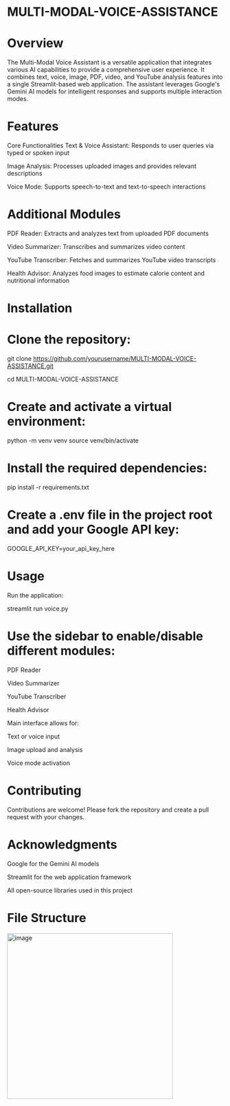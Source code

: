 # MULTI-MODAL-VOICE-ASSISTANCE

# Overview
The Multi-Modal Voice Assistant is a versatile application that integrates various AI capabilities to provide a comprehensive user experience. It combines text, voice, image, PDF, video, and YouTube analysis features into a single Streamlit-based web application. The assistant leverages Google's Gemini AI models for intelligent responses and supports multiple interaction modes.

# Features
Core Functionalities
Text & Voice Assistant: Responds to user queries via typed or spoken input

Image Analysis: Processes uploaded images and provides relevant descriptions

Voice Mode: Supports speech-to-text and text-to-speech interactions

# Additional Modules
PDF Reader: Extracts and analyzes text from uploaded PDF documents

Video Summarizer: Transcribes and summarizes video content

YouTube Transcriber: Fetches and summarizes YouTube video transcripts

Health Advisor: Analyzes food images to estimate calorie content and nutritional information

# Installation

# Clone the repository:

git clone https://github.com/yourusername/MULTI-MODAL-VOICE-ASSISTANCE.git

cd MULTI-MODAL-VOICE-ASSISTANCE

# Create and activate a virtual environment:

python -m venv venv
source venv/bin/activate  

# Install the required dependencies:

pip install -r requirements.txt

# Create a .env file in the project root and add your Google API key:

GOOGLE_API_KEY=your_api_key_here

# Usage
Run the application:

streamlit run voice.py


# Use the sidebar to enable/disable different modules:

PDF Reader

Video Summarizer

YouTube Transcriber

Health Advisor

Main interface allows for:

Text or voice input

Image upload and analysis

Voice mode activation

# Contributing
Contributions are welcome! Please fork the repository and create a pull request with your changes.


# Acknowledgments
Google for the Gemini AI models

Streamlit for the web application framework

All open-source libraries used in this project


# File Structure 

<img width="386" alt="image" src="https://github.com/user-attachments/assets/289e2406-f445-4582-99c5-24f9f5c50dbc" />

